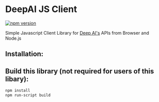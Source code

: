 # DeepAI JS Client
[![npm version](https://img.shields.io/npm/v/deepai.svg?style=flat-square)](https://www.npmjs.org/package/deepai)

Simple Javascript Client Library for [Deep AI's](https://deepai.org) APIs from Browser and Node.js

## Installation:



## Build this library (not required for users of this libary): 

```bash
npm install
npm run-script build
```
